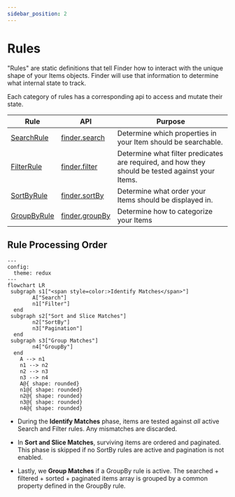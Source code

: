 ```yaml
---
sidebar_position: 2
---
```


# Rules

"Rules" are static definitions that tell Finder how to interact with the unique shape of your Items objects. Finder will use that information to determine what internal state to track.

Each category of rules has a corresponding api to access and mutate their state.

| Rule                                  | API                                   | Purpose                                                                                          |
| ------------------------------------- | ------------------------------------- | ------------------------------------------------------------------------------------------------ |
| [SearchRule](../rules/search-rule)    | [finder.search](../api/search-api)    | Determine which properties in your Item should be searchable.                                    |
| [FilterRule](../rules/filter-rule)    | [finder.filter](../api/filters-api)   | Determine what filter predicates are required, and how they should be tested against your Items. |
| [SortByRule](../rules/sort-by-rule)   | [finder.sortBy](../api/sort-by-api)   | Determine what order your Items should be displayed in.                                          |
| [GroupByRule](../rules/group-by-rule) | [finder.groupBy](../api/group-by-api) | Determine how to categorize your Items                                                           |

## Rule Processing Order

```mermaid
---
config:
  theme: redux
---
flowchart LR
 subgraph s1["<span style=color:>Identify Matches</span>"]
        A["Search"]
        n1["Filter"]
  end
 subgraph s2["Sort and Slice Matches"]
        n2["SortBy"]
        n3["Pagination"]
  end
 subgraph s3["Group Matches"]
        n4["GroupBy"]
  end
    A --> n1
    n1 --> n2
    n2 --> n3
    n3 --> n4
    A@{ shape: rounded}
    n1@{ shape: rounded}
    n2@{ shape: rounded}
    n3@{ shape: rounded}
    n4@{ shape: rounded}

```

- During the **Identify Matches** phase, items are tested against _all_ active Search and Filter rules. Any mismatches are discarded.

- In **Sort and Slice Matches**, surviving items are ordered and paginated. This phase is skipped if no SortBy rules are active and pagination is not enabled.

- Lastly, we **Group Matches** if a GroupBy rule is active. The searched + filtered + sorted + paginated items array is grouped by a common property defined in the GroupBy rule.
